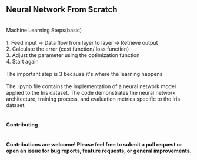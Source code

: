 <h2>Neural Network From Scratch</h2>
<br>
Machine Learning Steps(basic)
<br><br>
1. Feed input -> Data flow from layer to layer -> Retrieve output
<br>
2. Calculate the error (cost function/ loss function)
<br>
3. Adjust the parameter using the optimization function
<br>
4. Start again
<br><br>
The important step is 3 because it's where the learning happens
<br><br>
The .ipynb file contains the implementation of a neural network model applied to the Iris dataset. The code demonstrates the neural network architecture, training process, and evaluation metrics specific to the Iris dataset.
<br><br>
<h4>Contributing<h4>
<br>
Contributions are welcome! Please feel free to submit a pull request or open an issue for bug reports, feature requests, or general improvements.
<br>
